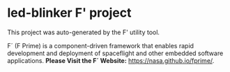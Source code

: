# led-blinker F' project

This project was auto-generated by the F' utility tool. 

F´ (F Prime) is a component-driven framework that enables rapid development and deployment of spaceflight and other embedded software applications.
**Please Visit the F´ Website:** https://nasa.github.io/fprime/.
